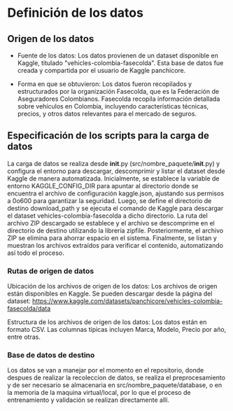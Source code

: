 # Definición de los datos

## Origen de los datos

* Fuente de los datos: Los datos provienen de un dataset disponible en Kaggle, titulado "vehicles-colombia-fasecolda". Esta base de datos fue creada y compartida por el usuario de Kaggle panchicore.

* Forma en que se obtuvieron: Los datos fueron recopilados y estructurados por la organización Fasecolda, que es la Federación de Aseguradores Colombianos. Fasecolda recopila información detallada sobre vehículos en Colombia, incluyendo características técnicas, precios, y otros datos relevantes para el mercado de seguros.

## Especificación de los scripts para la carga de datos

La carga de datos se realiza desde __init__.py (src/nombre_paquete/__init__.py) y configura el entorno para descargar, descomprimir y listar el dataset desde Kaggle de manera automatizada. Inicialmente, se establece la variable de entorno KAGGLE_CONFIG_DIR para apuntar al directorio donde se encuentra el archivo de configuración kaggle.json, ajustando sus permisos a 0o600 para garantizar la seguridad. Luego, se define el directorio de destino download_path y se ejecuta el comando de Kaggle para descargar el dataset vehicles-colombia-fasecolda a dicho directorio. La ruta del archivo ZIP descargado se establece y el archivo se descomprime en el directorio de destino utilizando la librería zipfile. Posteriormente, el archivo ZIP se elimina para ahorrar espacio en el sistema. Finalmente, se listan y muestran los archivos extraídos para verificar el contenido, automatizando así todo el proceso. 

### Rutas de origen de datos

Ubicación de los archivos de origen de los datos: Los archivos de origen están disponibles en Kaggle. Se pueden descargar desde la página del dataset: https://www.kaggle.com/datasets/panchicore/vehicles-colombia-fasecolda/data

Estructura de los archivos de origen de los datos: Los datos están en formato CSV. Las columnas típicas incluyen Marca, Modelo, Precio por año, entre otras.

### Base de datos de destino

Los datos se van a manejar por el momento en el repositorio, donde despues de realizar la recoleccion de datos, se realiza el preprocesamiento y de ser necesario se almacenaria en src/nombre_paquete/database, o en la memoria de la maquina virtual/local, por lo que el proceso de entrenamiento y validación se realizan directamente allí.
